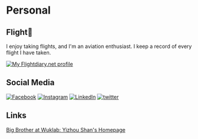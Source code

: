 # Personal

## Flight🛫

I enjoy taking flights, and I'm an aviation enthusiast. I keep a record of every flight I have taken.

<a href="https://my.flightradar24.com/xuhaoluo">
  <img src="https://banners-my.flightradar24.com/xuhaoluo.png" alt="My Flightdiary.net profile" />
</a>

## Social Media

[![Facebook](./icon/facebook.svg ":size=30")](https://www.facebook.com/profile.php?id=100017858018282)
[![Instagram](./icon/instagram.svg ":size=30")](https://www.instagram.com/stuartluo/)
[![LinkedIn](./icon/linkedin.svg ":size=30")](https://www.linkedin.com/in/xuhao-luo-611056162)
[![twitter](./icon/twitter.svg ":size=30")](https://twitter.com/LuoStuart)

## Links

[Big Brother at Wuklab: Yizhou Shan's Homepage](http://lastweek.io)
